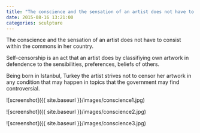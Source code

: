 ```yaml
---
title: "The conscience and the sensation of an artist does not have to consist within the commons in her country"
date: 2015-08-16 13:21:00
categories: sculpture
---
```


The conscience and the sensation of an artist does not have to consist within the commons in her country.

Self-censorship is an act that an artist does by classifiying own artwork in defendence to the sensibilities, preferences, beliefs of others.

Being born in Istanbul, Turkey the artist strives not to censor her artwork in any condition that may happen in topics that the government may find controversial.

![screenshot]({{ site.baseurl }}/images/conscience1.jpg)


![screenshot]({{ site.baseurl }}/images/conscience2.jpg)


![screenshot]({{ site.baseurl }}/images/conscience3.jpg)
